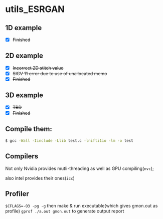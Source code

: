 # utils_ESRGAN
## 1D example
- [x] ~~Finished~~
## 2D example
- [x] ~~Incorrect 2D stitch value~~
- [x] ~~SIGV 11 error due to use of unallocated memo~~
- [x] ~~Finished~~
## 3D example
- [x] ~~TBD~~
- [x] ~~Finished~~

## Compile them:
~~~bash
$ gcc -Wall -Iinclude -Llib test.c -lnifti1io -lm -o test
~~~

## Compilers
Not only Nvidia provides mutli-threading as well as GPU compiling(`nvc`); 

also intel provides their ones(`icc`)

## Profiler
`$CFLAGS=-O3 -pg -g`
then make & run executable(which gives gmon.out as profile)
`gprof ./a.out gmon.out`
to generate output report

